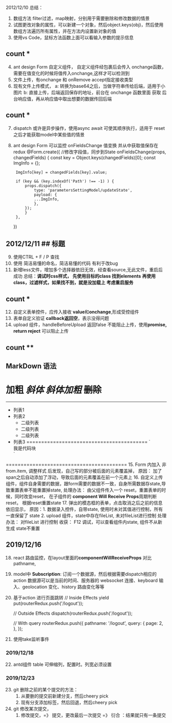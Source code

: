 2012/12/10
总结：
1. 数组方法 filter过滤，map映射，分别用于需要删除和修改数据的情景
2. 试图更改对象的属性，可以新建一个对象，然后object.keys(obj)，然后使用数组方法遍历所有属性，并在方法内设置新对象的值
3. 使用vs Code，鼠标方法函数上面可以看输入参数的提示信息
##  count *

4. ant design Form 自定义组件， 自定义组件经包裹后会传入 onchange函数，需要在值变化的时候将值传入onchange,这样才可以检测到
5. 文件上传，有onchange 和 onRemove accept指定接收类型 
6. 现有文件上传模式，
    a: 转换为base64之后，当做字符串传给后端，适用于小图片
    b: 直接上传，后端返回保存的地址，前台在 onchange 函数里面 获取 后台响应值，再从响应值中取出想要的数据传回后端
##  count *

7. dispatch 或许是异步操作，使用async await 可使其顺序执行，适用于 reset 之后才能获取model中某些值的情景
8. ant design Form 可以监控 onFieldsChange 值变换 并从中获取值保存在redux
    @Form.create({
    //修改字段值，同步到State
    onFieldsChange(props, changedFields) {
        const key = Object.keys(changedFields)[0];
        const ImgInfo = {};

        ImgInfo[key] = changedFields[key].value;

        if (key && (key.indexOf('Path') !== -1) ) {
            props.dispatch({
                type: 'parametersSettingModel/updateState',
                payload: {
                ...ImgInfo, 
                },
            });
            }
        },
    })

## 2012/12/11  ## 标题
9. 使用CTRL + F  / P 查找 
10. 使用 简洁易懂的命名，简洁易懂的代码 有利于改bug
11. 新增less文件，增加多个选择器依旧无效，经查看source,无此文件，重启后成功
    总结：**调试时css样式， 先使用目标的class 找到elements** 
        **再使用class，过滤样式，如果找不到，就是没加载上**
        **考虑重启服务**
##  count *

12. 自定义表单控件，应传入接收 **value**和**onchange**,形成受控组件
13. 表单自定义验证 **callback返回空**，表示没得问题
14. upload 组件，handleBeforeUpload 返回false 不能阻止上传，使用**promise, return reject** 可以阻止上传
##  count **

## MarkDown 语法
  **加粗**
  *斜体*
  ***斜体加粗***
  ~~删除~~
=========================================
-----------------------------------------
+ 列表1
+ 列表2
   + 二级列表
   + 二级列表
   + 二级列表
+ 列表3
=========================================
    `<div>
        <span>我是代码块</span>
    </div>`
=========================================
15. Form 内加入 非 from.item, 调整样式 后发现，自己写的部分被后面的元素覆盖掉，
    原因： <Col> 加了span之后自动添加了浮动，导致后面的元素覆盖在前一个元素上
16. 自定义上传组件，组件自身需要的数据，跟form需要的数据不一致，自身所需数据存state,导致重置表单不能重置掉state,
    处理办法： 由父组件传入一个 reset，重置表单的时候，同时改变reset，
        在子组件的 **component Will Receive Props**周期判断reset，
        根据reset重置state
17. 弹出的模态框的表单，点击取消之后之前的信息依旧显示，
    原因：1. 数据录入控件，自带state, 使用时未对其值进行控制，所有一直保留了 state
          2. upload 组件，state中存在fileList, 未对fileList进行控制
    处理办法： 对fileList 进行控制
    收获： F12 调试，可以查看组件内state, 组件不从新生成 state不重置

## 2019/12/16
18. react 路由监控，在layout里面的**componentWillReceiveProps** 对比pathname,
19. model中 **Subscription**: 订阅一个数据源，然后根据需要dispatch相应的action 
    数据源可以是当前的时间、服务器的 websocket 连接、keyboard 输入、geolocation 变化、history 路由变化等等
20. 基于action 进行页面跳转 
    // Inside Effects
    yield put(routerRedux.push('/logout'));

    // Outside Effects
    dispatch(routerRedux.push('/logout'));
    
    // With query
    routerRedux.push({
        pathname: '/logout',
        query: {
            page: 2,
        },
    });
21. 使用take监听事件
### 2019/12/18
22. antd组件 table 可伸缩列，配置时。列宽必须设置

### 2019/12/23
23. git 删除之前的某个提交的方法：
    1. 从要删的提交前新建分支，然后cheery pick
    2. 现有分支添加标签，然后回退，然后cheery pick
23. git 修改某次提交，
    1. 修改提交，=》 提交，更改最后一次提交 =》  衍合 ：结果就只有一条提交
